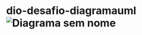 # dio-desafio-diagramauml![Diagrama sem nome](https://github.com/user-attachments/assets/b5987c40-60ed-4494-8e60-6c43ab1842fd)
